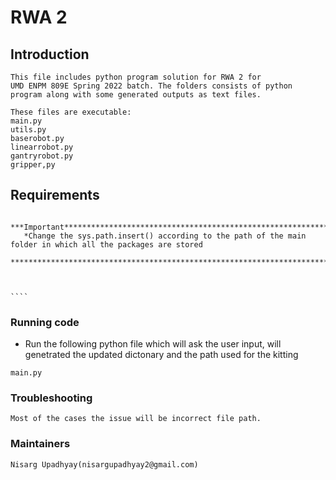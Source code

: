 # RWA 2 #

## Introduction 
  	This file includes python program solution for RWA 2 for
	UMD ENPM 809E Spring 2022 batch. The folders consists of python
	program along with some generated outputs as text files. 
	
	These files are executable:
	main.py
	utils.py
	baserobot.py
	linearrobot.py
	gantryrobot.py
	gripper,py

    

## Requirements
       ***Important****************************************************************
       *Change the sys.path.insert() according to the path of the main folder in which all the packages are stored
       ****************************************************************************



	````
	
### Running code


* Run the following python file which will ask the user input, will genetrated the updated dictonary and the path 
 used for the kitting
````
main.py
````

### Troubleshooting ###
	Most of the cases the issue will be incorrect file path.
### Maintainers ###
	Nisarg Upadhyay(nisargupadhyay2@gmail.com)